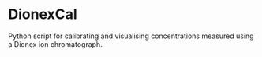 # DionexCal
Python script for calibrating and visualising concentrations measured using a Dionex ion chromatograph.
